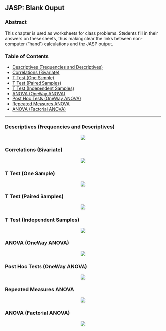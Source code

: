 ## JASP: Blank Ouput

### Abstract

This chapter is used as worksheets for class problems. Students fill in their answers on these sheets, thus making clear the links between non-computer (“hand”) calculations and the JASP output.

### Table of Contents

- [Descriptives (Frequencies and Descriptives)](#descriptives-frequencies-and-descriptives)
- [Correlations (Bivariate)](#correlations-bivariate)
- [T Test (One Sample)](#t-test-one-sample)
- [T Test (Paired Samples)](#t-test-paired-samples)
- [T Test (Independent Samples)](#t-test-independent-samples)
- [ANOVA (OneWay ANOVA)](#anova-oneway-anova)
- [Post Hoc Tests (OneWay ANOVA)](#post-hoc-tests-oneway-anova)
- [Repeated Measures ANOVA](#repeated-measures-anova)
- [ANOVA (Factorial ANOVA)](#anova-factorial-anova)

---

### Descriptives (Frequencies and Descriptives)

<p align="center"><kbd><img src="page3.png"></kbd></p>

### Correlations (Bivariate)

<p align="center"><kbd><img src="page4.png"></kbd></p>

### T Test (One Sample)

<p align="center"><kbd><img src="page5.png"></kbd></p>

### T Test (Paired Samples)

<p align="center"><kbd><img src="page6.png"></kbd></p>

### T Test (Independent Samples)

<p align="center"><kbd><img src="page7.png"></kbd></p>

### ANOVA (OneWay ANOVA)

<p align="center"><kbd><img src="page8.png"></kbd></p>

### Post Hoc Tests (OneWay ANOVA)

<p align="center"><kbd><img src="page9.png"></kbd></p>

### Repeated Measures ANOVA

<p align="center"><kbd><img src="page10.png"></kbd></p>

### ANOVA (Factorial ANOVA)

<p align="center"><kbd><img src="page11.png"></kbd></p>
